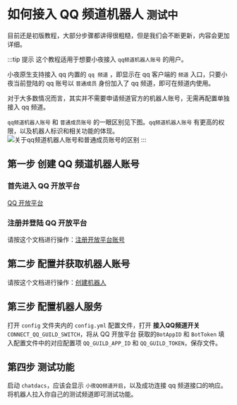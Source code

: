 # 如何接入 QQ 频道机器人 `测试中`

目前还是初版教程，大部分步骤都讲得很粗糙，但是我们会不断更新，内容会更加详细。

:::tip 提示
这个教程适用于想要小夜接入 `qq频道机器人账号` 的用户。

小夜原生支持接入 qq 内置的 `qq 频道` ，即显示在 qq 客户端的 `频道` 入口，只要小夜当前登陆的 qq 账号以 `普通成员` 身份加入了 qq 频道，即可在频道内使用。

对于大多数情况而言，其实并不需要申请频道官方的机器人账号，无需再配置单独接入 qq 频道。

`qq频道机器人账号` 和 `普通成员账号` 的一眼区别见下图。`qq频道机器人账号` 有更高的权限，以及机器人标识和相关功能的体现。
<img :src="$withBase('/about_guild_bot_and_guild_user.jpg')" alt="关于qq频道机器人账号和普通成员账号的区别">
:::

## 第一步 创建 QQ 频道机器人账号

### 首先进入 QQ 开放平台

[QQ 开放平台](https://q.qq.com/)

### 注册并登陆 QQ 开放平台

请按这个文档进行操作：[注册开放平台账号](https://q.qq.com/wiki/#%E6%B3%A8%E5%86%8C%E5%BC%80%E6%94%BE%E5%B9%B3%E5%8F%B0%E8%B4%A6%E5%8F%B7)

## 第二步 配置并获取机器人账号

请按这个文档进行操作：[创建机器人](https://q.qq.com/wiki/#_3-1-%E5%88%9B%E5%BB%BA%E6%9C%BA%E5%99%A8%E4%BA%BA)

## 第三步 配置机器人服务

打开 `config` 文件夹内的 `config.yml` 配置文件，打开 **接入QQ频道开关** `CONNECT_QQ_GUILD_SWITCH`，将从 QQ 开放平台 获取的`BotAppID` 和 `BotToken` 填入配置文件中的对应配置项 `QQ_GUILD_APP_ID` 和 `QQ_GUILD_TOKEN`，保存文件。

## 第四步 测试功能

启动 `chatdacs`，应该会显示 `小夜QQ频道开启`，以及成功连接 qq 频道接口的响应。将机器人拉入你自己的测试频道即可测试功能。
